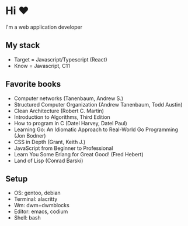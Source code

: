 # Hi ❤
I'm a web application developer

## My stack

* Target = Javascript/Typescript (React)
* Know = Javascript, C11

## Favorite books

* Computer networks (Tanenbaum, Andrew S.)
* Structured Computer Organization (Andrew Tanenbaum, Todd Austin)
* Clean Architecture (Robert C. Martin)
* Introduction to Algorithms, Third Edition
* How to program in C (Datel Harvey, Datel Paul)
* Learning Go: An Idiomatic Approach to Real-World Go Programming (Jon Bodner) 
* CSS in Depth (Grant, Keith J.)
* JavaScript from Beginner to Professional
* Learn You Some Erlang for Great Good! (Fred Hebert)
* Land of Lisp (Conrad Barski)

## Setup

* OS: gentoo, debian
* Terminal: alacritty
* Wm: dwm+dwmblocks
* Editor: emacs, codium
* Shell: bash
